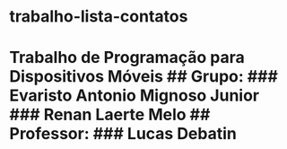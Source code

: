 # trabalho-lista-contatos
# Trabalho de Programação para Dispositivos Móveis   ## Grupo: ### Evaristo Antonio Mignoso Junior ### Renan Laerte Melo  ## Professor: ### Lucas Debatin
